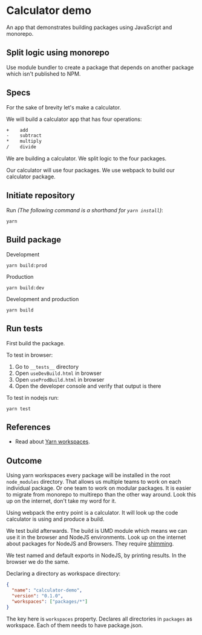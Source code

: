 # Calculator demo

An app that demonstrates building packages using JavaScript and monorepo.

## Split logic using monorepo

Use module bundler to create a package that depends on another package which isn't published to NPM.

## Specs

For the sake of brevity let's make a calculator.

We will build a calculator app that has four operations:

```txt
+    add
-    subtract
*    multiply
/    divide
```

We are building a calculator. We split logic to the four packages.

Our calculator will use four packages. We use webpack to build our calculator package.

## Initiate repository

Run _(The following command is a shorthand for `yarn install`)_:

```terminal
yarn
```

## Build package

Development

```terminal
yarn build:prod
```

Production

```terminal
yarn build:dev
```

Development and production

```terminal
yarn build
```

## Run tests

First build the package.

To test in browser:

1. Go to `__tests__` directory
2. Open `useDevBuild.html` in browser
3. Open `useProdBuild.html` in browser
4. Open the developer console and verify that output is there

To test in nodejs run:

```terminal
yarn test
```

## References

- Read about [Yarn workspaces](https://yarnpkg.com/features/workspaces).

## Outcome

Using yarn workspaces every package will be installed in the root `node_modules`
directory. That allows us multiple teams to work on each individual package. Or
one team to work on modular packages. It is easier to migrate from monorepo to
multirepo than the other way around. Look this up on the internet, don't take
my word for it.

Using webpack the entry point is a calculator. It will look up the code
calculator is using and produce a build.

We test build afterwards. The build is UMD module which means we can use it in
the browser and NodeJS environments. Look up on the internet about packages for
NodeJS and Browsers. They require
[shimming](https://developer.mozilla.org/en-US/docs/Glossary/Shim).

We test named and default exports in NodeJS, by printing results. In the browser
we do the same.

Declaring a directory as workspace directory:

```json
{
  "name": "calculator-demo",
  "version": "0.1.0",
  "workspaces": ["packages/*"]
}
```

The key here is `workspaces` property. Declares all directories in `packages`
as workspace. Each of them needs to have package.json.
